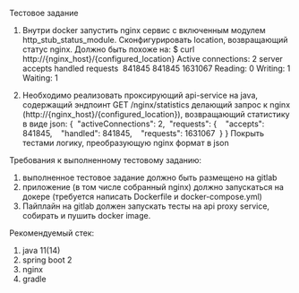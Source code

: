 
Тестовое задание

1) Внутри docker запустить nginx сервис с включенным модулем http_stub_status_module. Сконфигурировать location, возвращающий статус nginx. Должно быть похоже на:
$ curl http://{nginx_host}/{configured_location}
Active connections: 2
server accepts handled requests
 841845 841845 1631067
Reading: 0 Writing: 1 Waiting: 1

2) Необходимо реализовать проксирующий api-service на java, содержащий эндпоинт GET /nginx/statistics делающий запрос к nginx (http://{nginx_host}/{configured_location}), возвращающий статистику в виде json:
{
 "activeConnections": 2,
 "requests": {
   "accepts": 841845,
   "handled": 841845,
   "requests": 1631067
 }
}
Покрыть тестами логику, преобразующую nginx формат в json

Требования к выполненному тестовому заданию:
1) выполненное тестовое задание должно быть размещено на gitlab
2) приложение (в том числе собранный nginx) должно запускаться на докере (требуется написать Dockerfile и docker-compose.yml)
3) Пайплайн на gitlab должен запускать тесты на api proxy service, собирать и пушить docker image. 

Рекомендуемый стек:
1) java 11(14)
2) spring boot 2
3) nginx
3) gradle
